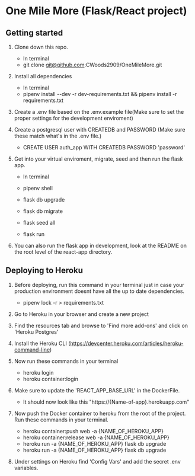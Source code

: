 # One Mile More (Flask/React project)

## Getting started

1. Clone down this repo.
   *  In terminal
   *  git clone git@github.com:CWoods2909/OneMileMore.git

2. Install all dependencies
   *  In terminal
   *  pipenv install --dev -r dev-requirements.txt && pipenv install -r requirements.txt

3. Create a .env file based on the .env.example file(Make sure to set the proper settings for the development enviroment)

4. Create a postgresql user with CREATEDB and PASSWORD (Make sure these match what's in the .env file.)
   * CREATE USER auth_app WITH CREATEDB PASSWORD 'password'

5. Get into your virtual enviroment, migrate, seed and then run the flask app.
   * In terminal

   * pipenv shell
   * flask db upgrade
   * flask db migrate
   * flask seed all
   * flask run

6. You can also run the flask app in development, look at the README on the root level of the react-app directory.


## Deploying to Heroku

1. Before deploying, run this command in your terminal just in case your production environment doesnt have all the up to date dependencies.
   *  pipenv lock -r > requirements.txt

2. Go to Heroku in your browser and create a new project
3. Find the resources tab and browse to 'Find more add-ons' and click on 'Heroku Postgres'
4. Install the Heroku CLI (https://devcenter.heroku.com/articles/heroku-command-line)
5. Now run these commands in your terminal
   * heroku login
   * heroku container:login

6. Make sure to update the 'REACT_APP_BASE_URL' in the DockerFile.
   * It should now look like this "https://{Name-of-app}.herokuapp.com"

7. Now push the Docker container to heroku from the root of the project.  Run these commands in your terminal.
   * heroku container:push web -a {NAME_OF_HEROKU_APP}
   * heroku container:release web -a {NAME_OF_HEROKU_APP}
   * heroku run -a {NAME_OF_HEROKU_APP} flask db upgrade
   * heroku run -a {NAME_OF_HEROKU_APP} flask db upgrade

8. Under settings on Heroku find 'Config Vars' and add the secret .env variables.
